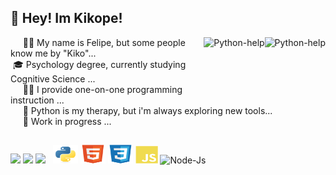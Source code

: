 ## 👋 Hey! Im Kikope!

<a href="https://kikope.github.io/GPTool-LandingPage/">
  <img align="right" alt="Python-help" height="95" src="https://cdn.discordapp.com/attachments/896421524200914954/1163556247988076647/GPTool_Logo_1.gif?ex=65400133&is=652d8c33&hm=ac715a93e4b21ef694794adce0339e522a515b375abcaf24370e9d62bef624f4&">
</a>

<a href="https://cdn.discordapp.com/attachments/770989141134671925/1160185849334464573/Python_help_-_Aulas_particulares.pdf?ex=6533be45&is=65214945&hm=677f726106df35d432bc6bc649894043d88e37f308f54047fed8e4c00b671dae&">
  <img align="right" alt="Python-help" height="90" src="https://media.discordapp.net/attachments/770989141134671925/1160181141756706906/image-removebg-preview.png?ex=6533b9e3&is=652144e3&hm=38c9a6a74f7ee108380772ca664e4d2a756213a4e39130489e97fc0806fb8025">
</a>



‎ ‎ ‎ ‎ ‎ 🙋‍♂️ My name is Felipe, but some people know me by "Kiko"... <br>
‎ ‎ ‎ ‎ ‎ 🎓 Psychology degree, currently studying Cognitive Science ... <br>
‎ ‎ ‎ ‎ ‎ 👨‍💻 I provide one-on-one programming instruction ... <br>
‎ ‎ ‎ ‎ ‎ 🐍 Python is my therapy, but i'm always exploring new tools... <br>
‎ ‎ ‎ ‎ ‎ 🚀 Work in progress ... <br>


 ##
 

 <div> 
<!--
    <a href="https://www.youtube.com/channel/" target="_blank"><img src="https://img.shields.io/badge/YouTube-FF0000?style=for-the-badge&logo=youtube&logoColor=white" target="_blank"></a>
 -->
<!--
 <a href="https://instagram.com/beckerfelipee" target="_blank"><img src="https://img.shields.io/badge/-Instagram-%23E4405F?style=for-the-badge&logo=instagram&logoColor=white" target="_blank"></a>
 -->
<a href="https://cdn.discordapp.com/attachments/770989141134671925/1160196258691022888/Kikope_Discord.png?ex=6533c7f7&is=652152f7&hm=95c883607f5586049b244be135897da722efa19adeaa7f4a372595650b44147a&" target="_blank"><img 
src="https://img.shields.io/badge/Discord-7289DA?style=for-the-badge&logo=discord&logoColor=white" target="_blank"></a> 
<a href = "mailto:beckerfelipee@gmail.com"><img src="https://img.shields.io/badge/-Gmail-%23333?style=for-the-badge&logo=gmail&logoColor=white" target="_blank"></a>
<a href="https://www.linkedin.com/in/felipebeckersantos/" target="_blank"><img src="https://img.shields.io/badge/-LinkedIn-%230077B5?style=for-the-badge&logo=linkedin&logoColor=white" target="_blank"></a> 
‎ ‎
<img alt="Python" height="30" width="40" src="https://raw.githubusercontent.com/devicons/devicon/master/icons/python/python-original.svg">
<img alt="Html-5" height="30" width="40" src="https://raw.githubusercontent.com/devicons/devicon/master/icons/html5/html5-original.svg">
<img alt="Css-3" height="30" width="40" src="https://raw.githubusercontent.com/devicons/devicon/master/icons/css3/css3-original.svg">
<img alt="Js" height="28" width="36" src="https://raw.githubusercontent.com/devicons/devicon/master/icons/javascript/javascript-plain.svg">
<img alt="Node-Js" height="30" width=50" src="https://cdn.jsdelivr.net/gh/devicons/devicon/icons/nodejs/nodejs-plain-wordmark.svg">
  
  
  <!--  
  ![Snake animation](https://github.com/Kikope/Kikope/blob/output/github-contribution-grid-snake.svg)
   -->
